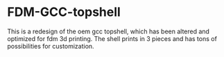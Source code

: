 # FDM-GCC-topshell
This is a redesign of the oem gcc topshell, which has been altered and optimized for fdm 3d printing. The shell prints in 3 pieces and has tons of possibilities for customization. 
